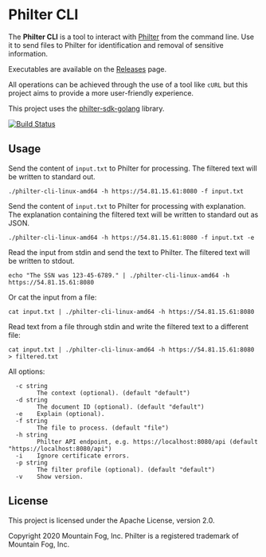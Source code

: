 # Philter CLI

The **Philter CLI** is a tool to interact with [Philter](https://www.mtnfog.com/products/philter/) from the command line. Use it to send files to Philter for identification and removal of sensitive information.

Executables are available on the [Releases](https://github.com/mtnfog/philter-cli/releases) page.

All operations can be achieved through the use of a tool like `cURL` but this project aims to provide a more user-friendly experience.

This project uses the [philter-sdk-golang](https://github.com/mtnfog/philter-sdk-golang) library.

[![Build Status](https://travis-ci.org/mtnfog/philter-cli.svg?branch=master)](https://travis-ci.org/mtnfog/philter-cli)

## Usage

Send the content of `input.txt` to Philter for processing. The filtered text will be written to standard out.

```
./philter-cli-linux-amd64 -h https://54.81.15.61:8080 -f input.txt
```

Send the content of `input.txt` to Philter for processing with explanation. The explanation containing the filtered text will be written to standard out as JSON.

```
./philter-cli-linux-amd64 -h https://54.81.15.61:8080 -f input.txt -e
```

Read the input from stdin and send the text to Philter. The filtered text will be written to stdout.

```
echo "The SSN was 123-45-6789." | ./philter-cli-linux-amd64 -h https://54.81.15.61:8080
```

Or cat the input from a file:

```
cat input.txt | ./philter-cli-linux-amd64 -h https://54.81.15.61:8080
```

Read text from a file through stdin and write the filtered text to a different file:

```
cat input.txt | ./philter-cli-linux-amd64 -h https://54.81.15.61:8080 > filtered.txt
```

All options:

```
  -c string
    	The context (optional). (default "default")
  -d string
    	The document ID (optional). (default "default")
  -e	Explain (optional).
  -f string
    	The file to process. (default "file")
  -h string
    	Philter API endpoint, e.g. https://localhost:8080/api (default "https://localhost:8080/api")
  -i	Ignore certificate errors.
  -p string
    	The filter profile (optional). (default "default")
  -v	Show version.
```

## License

This project is licensed under the Apache License, version 2.0.

Copyright 2020 Mountain Fog, Inc. Philter is a registered trademark of Mountain Fog, Inc.
